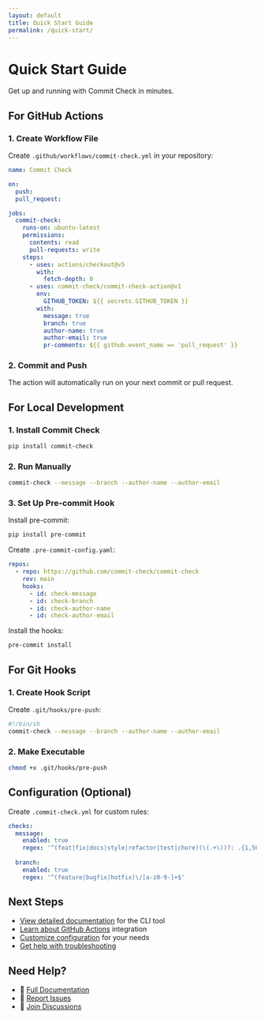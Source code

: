 ```yaml
---
layout: default
title: Quick Start Guide
permalink: /quick-start/
---
```


# Quick Start Guide

Get up and running with Commit Check in minutes.

## For GitHub Actions

### 1. Create Workflow File

Create `.github/workflows/commit-check.yml` in your repository:

```yaml
name: Commit Check

on:
  push:
  pull_request:

jobs:
  commit-check:
    runs-on: ubuntu-latest
    permissions:
      contents: read
      pull-requests: write
    steps:
      - uses: actions/checkout@v5
        with:
          fetch-depth: 0
      - uses: commit-check/commit-check-action@v1
        env:
          GITHUB_TOKEN: ${{ secrets.GITHUB_TOKEN }}
        with:
          message: true
          branch: true
          author-name: true
          author-email: true
          pr-comments: ${{ github.event_name == 'pull_request' }}
```

### 2. Commit and Push

The action will automatically run on your next commit or pull request.

## For Local Development

### 1. Install Commit Check

```bash
pip install commit-check
```

### 2. Run Manually

```bash
commit-check --message --branch --author-name --author-email
```

### 3. Set Up Pre-commit Hook

Install pre-commit:
```bash
pip install pre-commit
```

Create `.pre-commit-config.yaml`:
```yaml
repos:
  - repo: https://github.com/commit-check/commit-check
    rev: main
    hooks:
      - id: check-message
      - id: check-branch
      - id: check-author-name
      - id: check-author-email
```

Install the hooks:
```bash
pre-commit install
```

## For Git Hooks

### 1. Create Hook Script

Create `.git/hooks/pre-push`:

```bash
#!/bin/sh
commit-check --message --branch --author-name --author-email
```

### 2. Make Executable

```bash
chmod +x .git/hooks/pre-push
```

## Configuration (Optional)

Create `.commit-check.yml` for custom rules:

```yaml
checks:
  message:
    enabled: true
    regex: '^(feat|fix|docs|style|refactor|test|chore)(\(.+\))?: .{1,50}'
    
  branch:
    enabled: true
    regex: '^(feature|bugfix|hotfix)\/[a-z0-9-]+$'
```

## Next Steps

- [View detailed documentation](commit-check/) for the CLI tool
- [Learn about GitHub Actions](commit-check-action/) integration
- [Customize configuration](commit-check/configuration/) for your needs
- [Get help with troubleshooting](commit-check-action/troubleshooting/)

## Need Help?

- 📖 [Full Documentation](/)
- 🐛 [Report Issues](https://github.com/commit-check/commit-check/issues)
- 💬 [Join Discussions](https://github.com/commit-check/commit-check/discussions)